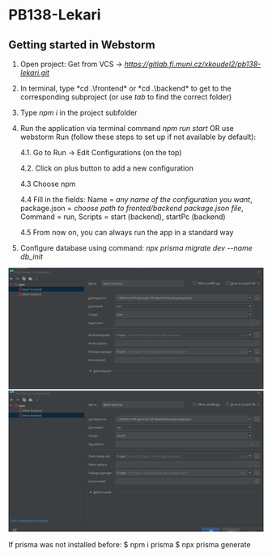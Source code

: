 # PB138-Lekari



## Getting started in Webstorm

1. Open project: Get from VCS -> *https://gitlab.fi.muni.cz/xkoudel2/pb138-lekari.git*
2. In terminal, type *cd .\frontend\* or *cd .\backend\* to get to the corresponding subproject (or use *tab* to find the correct folder)
3. Type *npm i* in the project subfolder
4. Run the application via terminal command *npm run start* 
OR use webstorm Run (follow these steps to set up if not available by default):

    4.1. Go to Run -> Edit Configurations (on the top)

    4.2. Click on plus button to add a new configuration

    4.3 Choose npm

    4.4 Fill in the fields: Name = *any name of the configuration you want*, package.json = *choose path to fronted/backend package.json file*, Command = run, Scripts = start (backend), startPc (backend)
    
    4.5 From now on, you can always run the app in a standard way

5. Configure database using command: *npx prisma migrate dev --name db_init*

![img.png](webstormConfig1.png)
![img_1.png](webstormConfig2.png)

If prisma was not installed before:
$ npm i prisma
$ npx prisma generate


